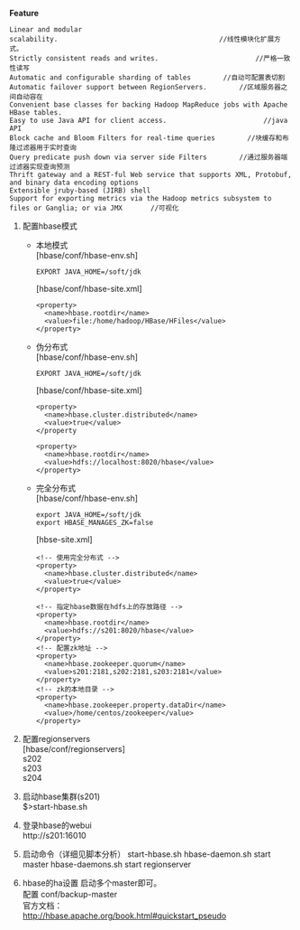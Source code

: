 **Feature**

    Linear and modular scalability.                                        //线性模块化扩展方式。  
    Strictly consistent reads and writes.                        //严格一致性读写  
    Automatic and configurable sharding of tables        //自动可配置表切割  
    Automatic failover support between RegionServers.        //区域服务器之间自动容在  
    Convenient base classes for backing Hadoop MapReduce jobs with Apache HBase tables.          
    Easy to use Java API for client access.                        //java API  
    Block cache and Bloom Filters for real-time queries        //块缓存和布隆过滤器用于实时查询   
    Query predicate push down via server side Filters        //通过服务器端过滤器实现查询预测   
    Thrift gateway and a REST-ful Web service that supports XML, Protobuf, and binary data encoding options    
    Extensible jruby-based (JIRB) shell  
    Support for exporting metrics via the Hadoop metrics subsystem to files or Ganglia; or via JMX       //可视化


1. 配置hbase模式  
    + 本地模式  
      [hbase/conf/hbase-env.sh]
      ```
      EXPORT JAVA_HOME=/soft/jdk
      ```
      [hbase/conf/hbase-site.xml]
      ```
      <property>
        <name>hbase.rootdir</name>
        <value>file:/home/hadoop/HBase/HFiles</value>
      </property>
      ```

    + 伪分布式  
      [hbase/conf/hbase-env.sh]
      ```
      EXPORT JAVA_HOME=/soft/jdk
      ```
      [hbase/conf/hbase-site.xml]
      ```
      <property>
        <name>hbase.cluster.distributed</name>
        <value>true</value>
      </property

      <property>
        <name>hbase.rootdir</name>
        <value>hdfs://localhost:8020/hbase</value>
      </property>
      ```
    + 完全分布式   
      [hbase/conf/hbase-env.sh]
      ```
      export JAVA_HOME=/soft/jdk  
      export HBASE_MANAGES_ZK=false
      ```
      [hbse-site.xml]
      ```
      <!-- 使用完全分布式 -->
      <property>
        <name>hbase.cluster.distributed</name>
        <value>true</value>
      </property>

      <!-- 指定hbase数据在hdfs上的存放路径 -->
      <property>
        <name>hbase.rootdir</name>
        <value>hdfs://s201:8020/hbase</value>
      </property>
      <!-- 配置zk地址 -->
      <property>
        <name>hbase.zookeeper.quorum</name>
        <value>s201:2181,s202:2181,s203:2181</value>
      </property>
      <!-- zk的本地目录 -->
      <property>
        <name>hbase.zookeeper.property.dataDir</name>
        <value>/home/centos/zookeeper</value>
      </property>
      ```
      
2. 配置regionservers  
    [hbase/conf/regionservers]  
    s202  
    s203  
    s204
 
3. 启动hbase集群(s201)  
    $>start-hbase.sh 
 
4. 登录hbase的webui  
    http://s201:16010

5. 启动命令（详细见脚本分析）
    start-hbase.sh
    hbase-daemon.sh start master
    hbase-daemons.sh start regionserver

6. hbase的ha设置
    启动多个master即可。  
    配置 conf/backup-master  
    官方文档：  
    http://hbase.apache.org/book.html#quickstart_pseudo

